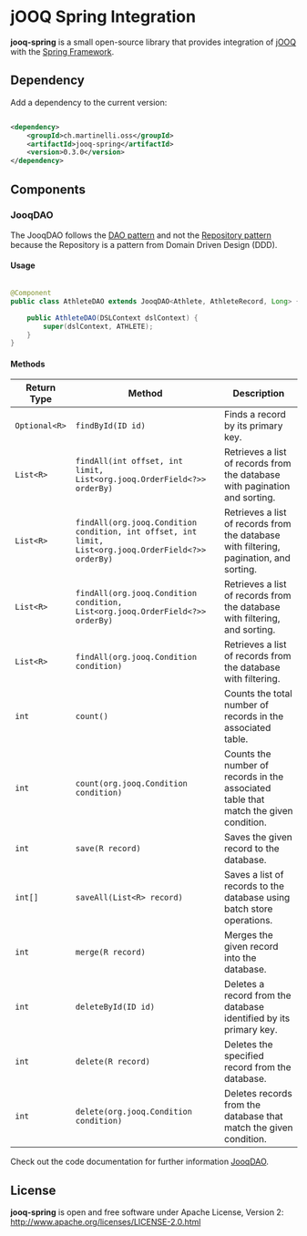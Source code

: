 # jOOQ Spring Integration

**jooq-spring** is a small open-source library that provides integration of [jOOQ](https://www.jooq.org) with
the [Spring Framework](https://spring.io/projects/spring-framework).

## Dependency

Add a dependency to the current version:

```xml

<dependency>
    <groupId>ch.martinelli.oss</groupId>
    <artifactId>jooq-spring</artifactId>
    <version>0.3.0</version>
</dependency>
```

## Components

### JooqDAO

The JooqDAO follows the [DAO pattern](https://en.wikipedia.org/wiki/Data_access_object) and not
the [Repository pattern](https://martinfowler.com/eaaCatalog/repository.html) because the Repository is a pattern from
Domain Driven Design (DDD).

#### Usage

```java

@Component
public class AthleteDAO extends JooqDAO<Athlete, AthleteRecord, Long> {

    public AthleteDAO(DSLContext dslContext) {
        super(dslContext, ATHLETE);
    }
}
```

#### Methods

| Return Type   | Method                                                                                               | Description                                                                            |
|---------------|------------------------------------------------------------------------------------------------------|----------------------------------------------------------------------------------------|
| `Optional<R>` | `findById(ID id)`                                                                                    | Finds a record by its primary key.                                                     |
| `List<R>`     | `findAll(int offset, int limit, List<org.jooq.OrderField<?>> orderBy)`                               | Retrieves a list of records from the database with pagination and sorting.             |
| `List<R>`     | `findAll(org.jooq.Condition condition, int offset, int limit, List<org.jooq.OrderField<?>> orderBy)` | Retrieves a list of records from the database with filtering, pagination, and sorting. |
| `List<R>`     | `findAll(org.jooq.Condition condition, List<org.jooq.OrderField<?>> orderBy)`                        | Retrieves a list of records from the database with filtering, and sorting.             |
| `List<R>`     | `findAll(org.jooq.Condition condition)`                                                              | Retrieves a list of records from the database with filtering.                          |
| `int`         | `count()`                                                                                            | Counts the total number of records in the associated table.                            |
| `int`         | `count(org.jooq.Condition condition)`                                                                | Counts the number of records in the associated table that match the given condition.   |
| `int`         | `save(R record)`                                                                                     | Saves the given record to the database.                                                |
| `int[]`       | `saveAll(List<R> record)`                                                                            | Saves a list of records to the database using batch store operations.                  |
| `int`         | `merge(R record)`                                                                                    | Merges the given record into the database.                                             |
| `int`         | `deleteById(ID id)`                                                                                  | Deletes a record from the database identified by its primary key.                      |
| `int`         | `delete(R record)`                                                                                   | Deletes the specified record from the database.                                        |
| `int`         | `delete(org.jooq.Condition condition)`                                                               | Deletes records from the database that match the given condition.                      |

Check out the code documentation for further information [JooqDAO](src/main/java/ch/martinelli/oss/jooqspring/JooqDAO.java).

## License

**jooq-spring** is open and free software under Apache License, Version
2: http://www.apache.org/licenses/LICENSE-2.0.html
